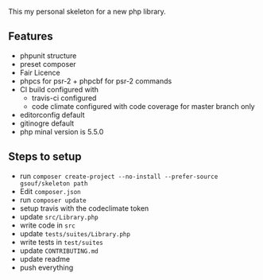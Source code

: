 This my personal skeleton for a new php library. 

Features
--------

* phpunit structure
* preset composer
* Fair Licence
* phpcs for psr-2 + phpcbf for psr-2 commands
* CI build configured with
    * travis-ci configured
    * code climate configured with code coverage for master branch only
* editorconfig default 
* gitinogre default
* php minal version is 5.5.0


Steps to setup
--------------

- run ``composer create-project --no-install --prefer-source gsouf/skeleton path``
- Edit ``composer.json``
- run ``composer update``
- setup travis with the codeclimate token
- update ``src/Library.php``
- write code in ``src``
- update ``tests/suites/Library.php``
- write tests in ``test/suites``
- update ``CONTRIBUTING.md``
- update readme
- push everything
